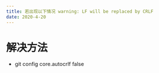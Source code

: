 ```yaml
---
title: 若出现以下情况 warning: LF will be replaced by CRLF
date: 2020-4-20
---
```


# 解决方法

- git config core.autocrlf false